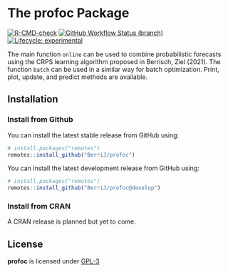 
The profoc Package
======================

<!-- badges: start -->
[![R-CMD-check](https://img.shields.io/github/workflow/status/berrij/profoc/R-CMD-check?style=for-the-badge)](https://github.com/BerriJ/profoc/actions/workflows/R-CMD-check.yaml)
[![GitHub Workflow Status (branch)](https://img.shields.io/github/workflow/status/berrij/profoc/pkgdown/main?label=Documentation&style=for-the-badge)](https://profoc.berrisch.biz/)
[![Lifecycle: experimental](https://img.shields.io/badge/Lifecycle-experimental-orange?style=for-the-badge)](https://lifecycle.r-lib.org/articles/stages.html#experimental)
<!-- badges: end -->


The main function `online` can be used to combine probabilistic forecasts using the CRPS learning algorithm proposed in Berrisch, Ziel (2021).
The function `batch` can be used in a similar way for batch optimization.
Print, plot, update, and predict methods are available.

Installation
------------

### Install from Github

You can install the latest stable release from GitHub using:

``` r
# install.packages("remotes")
remotes::install_github("BerriJ/profoc")
```

You can install the latest development release from GitHub using:

``` r
# install.packages("remotes")
remotes::install_github("BerriJ/profoc@develop")
```

### Install from CRAN

A CRAN release is planned but yet to come.

License
-------

**profoc** is licensed under [GPL-3](LICENSE)
